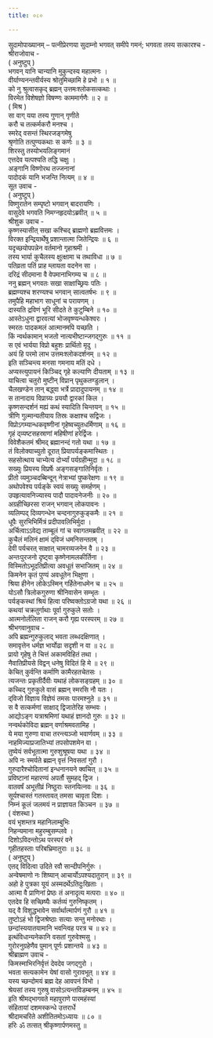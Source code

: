 ```yaml
---
title: ०८०

---
```

सुदामोपाख्यानम् – पत्नीप्रेरणया सुदाम्नो भगवत् समीपे गमनं; भगवता तस्य सत्कारश्च -  
श्रीराजोवाच -  
( अनुष्टुप् )  
भगवन् यानि चान्यानि मुकुन्दस्य महात्मनः ।  
वीर्याण्यनन्तवीर्यस्य श्रोतुमिच्छामि हे प्रभो ॥ १ ॥  
को नु श्रुत्वासकृद् ब्रह्मन् उत्तमःश्लोकसत्कथाः ।  
विरमेत विशेषज्ञो विषण्णः काममार्गणैः ॥ २ ॥  
( मिश्र )  
सा वाग् यया तस्य गुणान् गृणीते  
करौ च तत्कर्मकरौ मनश्च ।  
स्मरेद्‌ वसन्तं स्थिरजङ्‌गमेषु  
श्रृणोति तत्पुण्यकथाः स कर्णः ॥ ३ ॥  
शिरस्तु तस्योभयलिङ्‌गमानं  
एत्तदेव यत्पश्यति तद्धि चक्षुः ।  
अङ्‌गानि विष्णोरथ तज्जनानां  
पादोदकं यानि भजन्ति नित्यम् ॥ ४ ॥  
सूत उवाच -  
( अनुष्टुप् )  
विष्णुरातेन सम्पृष्टो भगवान् बादरायणिः ।  
वासुदेवे भगवति निमग्नहृदयोऽब्रवीत् ॥ ५ ॥  
श्रीशुक उवाच -  
कृष्णस्यासीत् सखा कश्चिद् ब्राह्मणो ब्रह्मवित्तमः ।  
विरक्त इन्द्रियार्थेषु प्रशान्तात्मा जितेन्द्रियः ॥ ६ ॥  
यदृच्छयोपपन्नेन वर्तमानो गृहाश्रमी ।  
तस्य भार्या कुचैलस्य क्षुत्क्षामा च तथाविधा ॥ ७ ॥  
पतिव्रता पतिं प्राह म्लायता वदनेन सा ।  
दरिद्रं सीदमाना वै वेपमानाभिगम्य च ॥ ८ ॥  
ननु ब्रह्मन् भगवतः सखा साक्षाच्छ्रियः पतिः ।  
ब्रह्मण्यश्च शरण्यश्च भगवान् सात्वतर्षभः ॥ ९ ॥  
तमुपैहि महाभाग साधूनां च परायणम् ।  
दास्यति द्रविणं भूरि सीदते ते कुटुम्बिने ॥ १० ॥  
आस्तेऽधुना द्वारवत्यां भोजवृष्ण्यन्धकेश्वरः ।  
स्मरतः पादकमलं आत्मानमपि यच्छति ।  
किं न्वर्थकामान् भजतो नात्यभीष्टान्जगद्‌गुरुः ॥ ११ ॥  
स एवं भार्यया विप्रो बहुशः प्रार्थितो मृदु ।  
अयं हि परमो लाभ उत्तमःश्लोकदर्शनम् ॥ १२ ॥  
इति सञ्चिन्त्य मनसा गमनाय मतिं दधे ।  
अप्यस्त्युपायनं किञ्चिद् गृहे कल्याणि दीयताम् ॥ १३ ॥  
याचित्वा चतुरो मुष्टीन् विप्रान् पृथुकतण्डुलान् ।  
चैलखण्डेन तान् बद्ध्वा भर्त्रे प्रादादुपायनम् ॥ १४ ॥  
स तानादाय विप्राग्र्यः प्रययौ द्वारकां किल ।  
कृष्णसन्दर्शनं मह्यं कथं स्यादिति चिन्तयन् ॥ १५ ॥  
त्रीणि गुल्मान्यतीयाय तिस्रः कक्षाश्च सद्विजः ।  
विप्रोऽगम्यान्धकवृष्णीनां गृहेष्वच्युतधर्मिणाम् ॥ १६ ॥  
गृहं द्‌व्यष्टसहस्राणां महिषीणां हरेर्द्विजः ।  
विवेशैकतमं श्रीमद् ब्रह्मानन्दं गतो यथा ॥ १७ ॥  
तं विलोक्याच्युतो दूरात् प्रियापर्यङ्कमास्थितः ।  
सहसोत्थाय चाभ्येत्य दोर्भ्यां पर्यग्रहीन्मुदा ॥ १८ ॥  
सख्युः प्रियस्य विप्रर्षेः अङ्‌गसङ्‌गातिनिर्वृतः ।  
प्रीतो व्यमुञ्चदब्बिन्दून् नेत्राभ्यां पुष्करेक्षणः ॥ १९ ॥  
अथोपवेश्य पर्यङ्के स्वयं सख्युः समर्हणम् ।  
उपहृत्यावनिज्यास्य पादौ पादावनेजनीः ॥ २० ॥  
अग्रहीच्छिरसा राजन् भगवान् लोकपावनः ।  
व्यलिम्पद् दिव्यगन्धेन चन्दनागुरुकुङ्कमैः ॥ २१ ॥  
धूपैः सुरभिभिर्मित्रं प्रदीपावलिभिर्मुदा ।  
अर्चित्वाऽऽवेद्य ताम्बूलं गां च स्वागतमब्रवीत् ॥ २२ ॥  
कुचैलं मलिनं क्षामं द्‌विजं धमनिसन्ततम् ।  
देवी पर्यचरत् साक्षात् चामरव्यजनेन वै ॥ २३ ॥  
अन्तःपुरजनो दृष्ट्वा कृष्णेनामलकीर्तिना ।  
विस्मितोऽभूदतिप्रीत्या अवधूतं सभाजितम् ॥ २४ ॥  
किमनेन कृतं पुण्यं अवधूतेन भिक्षुणा ।  
श्रिया हीनेन लोकेऽस्मिन् गर्हितेनाधमेन च ॥ २५ ॥  
योऽसौ त्रिलोकगुरुणा श्रीनिवासेन सम्भृतः ।  
पर्यङ्कस्थां श्रियं हित्वा परिष्वक्तोऽग्रजो यथा ॥ २६ ॥  
कथयां चक्रतुर्गाथाः पूर्वा गुरुकुले सतोः ।  
आत्मनोर्ललिता राजन् करौ गृह्य परस्परम् ॥ २७ ॥  
श्रीभगवानुवाच -  
अपि ब्रह्मन्गुरुकुलाद्‌ भवता लब्धदक्षिणात् ।  
समावृत्तेन धर्मज्ञ भार्योढा सदृशी न वा ॥ २८ ॥  
प्रायो गृहेषु ते चित्तं अकामविहितं तथा ।  
नैवातिप्रीयसे विद्वन् धनेषु विदितं हि मे ॥ २९ ॥  
केचित् कुर्वन्ति कर्माणि कामैरहतचेतसः ।  
त्यजन्तः प्रकृतीर्दैवीः यथाहं लोकसङ्‌ग्रहम् ॥ ३० ॥  
कच्चिद्‌ गुरुकुले वासं ब्रह्मन् स्मरसि नौ यतः ।  
द्‌विजो विज्ञाय विज्ञेयं तमसः पारमश्नुते ॥ ३१ ॥  
स वै सत्कर्मणां साक्षाद् द्विजातेरिह सम्भवः ।  
आद्योऽङ्‌ग यत्राश्रमिणां यथाहं ज्ञानदो गुरुः ॥ ३२ ॥  
नन्वर्थकोविदा ब्रह्मन् वर्णाश्रमवतामिह ।  
ये मया गुरुणा वाचा तरन्त्यञ्जो भवार्णवम् ॥ ३३ ॥  
नाहमिज्याप्रजातिभ्यां तपसोपशमेन वा ।  
तुष्येयं सर्वभूतात्मा गुरुशुश्रूषया यथा ॥ ३४ ॥  
अपि नः स्मर्यते ब्रह्मन् वृत्तं निवसतां गुरौ ।  
गुरुदारैश्चोदितानां इन्धनानयने क्वचित् ॥ ३५ ॥  
प्रविष्टानां महारण्यं अपर्तौ सुमहद् द्विज ।  
वातवर्षं अभूत्तीव्रं निष्ठुराः स्तनयित्नवः ॥ ३६ ॥  
सूर्यश्चास्तं गतस्तावत् तमसा चावृता दिशः ।  
निम्नं कूलं जलमयं न प्राज्ञायत किञ्चन ॥ ३७ ॥  
( वंशस्था )  
वयं भृशम्तत्र महानिलाम्बुभिः  
निहन्यमाना महुरम्बुसम्प्लवे ।  
दिशोऽविदन्तोऽथ परस्परं वने  
गृहीतहस्ताः परिबभ्रिमातुराः ॥ ३८ ॥  
( अनुष्टुप् )  
एतद्‌ विदित्वा उदिते रवौ सान्दीपनिर्गुरुः ।  
अन्वेषमाणो नः शिष्यान् आचार्योऽपश्यदातुरान् ॥ ३९ ॥  
अहो हे पुत्रका यूयं अस्मदर्थेऽतिदुःखिताः ।  
आत्मा वै प्राणिनां प्रेष्ठः तं अनादृत्य मत्पराः ॥ ४० ॥  
एतदेव हि सच्छिष्यैः कर्तव्यं गुरुनिष्कृतम् ।  
यद्‌ वै विशुद्धभावेन सर्वार्थात्मार्पणं गुरौ ॥ ४१ ॥  
तुष्टोऽहं भो द्विजश्रेष्ठाः सत्याः सन्तु मनोरथाः ।  
छन्दांस्ययातयामानि भवन्त्विह परत्र च ॥ ४२ ॥  
इत्थंविधान्यनेकानि वसतां गुरुवेश्मसु ।  
गुरोरनुग्रहेणैव पुमान् पूर्णः प्रशान्तये ॥ ४३ ॥  
श्रीब्राह्मण उवाच -  
किमस्माभिरनिर्वृत्तं देवदेव जगद्‌गुरो ।  
भवता सत्यकामेन येषां वासो गुरावभूत् ॥ ४४ ॥  
यस्य च्छन्दोमयं ब्रह्म देह आवपनं विभो ।  
श्रेयसां तस्य गुरुषु वासोऽत्यन्तविडम्बनम् ॥ ४५ ॥  
इति श्रीमद्भागवते महापुराणे पारमहंस्यां  
संहितायां दशमस्कन्धे उत्तरार्धे  
श्रीदामचरिते अशीतितमोऽध्यायः ॥ ८० ॥  
हरिः ॐ तत्सत् श्रीकृष्णार्पणमस्तु ॥
